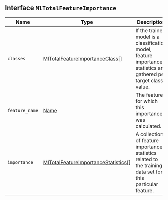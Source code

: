 ## Interface `MlTotalFeatureImportance`

| Name | Type | Description |
| - | - | - |
| `classes` | [MlTotalFeatureImportanceClass](./MlTotalFeatureImportanceClass.md)[] | If the trained model is a classification model, feature importance statistics are gathered per target class value. |
| `feature_name` | [Name](./Name.md) | The feature for which this importance was calculated. |
| `importance` | [MlTotalFeatureImportanceStatistics](./MlTotalFeatureImportanceStatistics.md)[] | A collection of feature importance statistics related to the training data set for this particular feature. |

